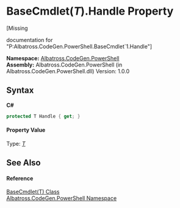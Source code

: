 # BaseCmdlet(*T*).Handle Property 
 

\[Missing <summary> documentation for "P:Albatross.CodeGen.PowerShell.BaseCmdlet`1.Handle"\]

**Namespace:**&nbsp;<a href="73820E42.md">Albatross.CodeGen.PowerShell</a><br />**Assembly:**&nbsp;Albatross.CodeGen.PowerShell (in Albatross.CodeGen.PowerShell.dll) Version: 1.0.0

## Syntax

**C#**<br />
``` C#
protected T Handle { get; }
```


#### Property Value
Type: <a href="19A92775.md">*T*</a>

## See Also


#### Reference
<a href="19A92775.md">BaseCmdlet(T) Class</a><br /><a href="73820E42.md">Albatross.CodeGen.PowerShell Namespace</a><br />
